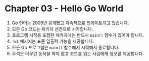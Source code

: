 # Chapter 03 - Hello Go World
1. Go 언어는 2009년 공개됐고 지속적으로 업데이트되고 있습니다.
2. 모든 Go 코드는 패키지 선언으로 시작합니다.
3. 프로그램 시작을 포함한 패키지에는 반드시 `main()` 함수가 있어야 합니다.
4. `fmt` 패키지는 표준 입출력 기능을 제공합니다.
5. 모든 Go 프로그램은 `main()` 함수에서 시작해서 종료합니다.
6. 주석은 아무런 동작을 하지 않고 코드를 읽는 사람에게 정보를 제공합니다.
